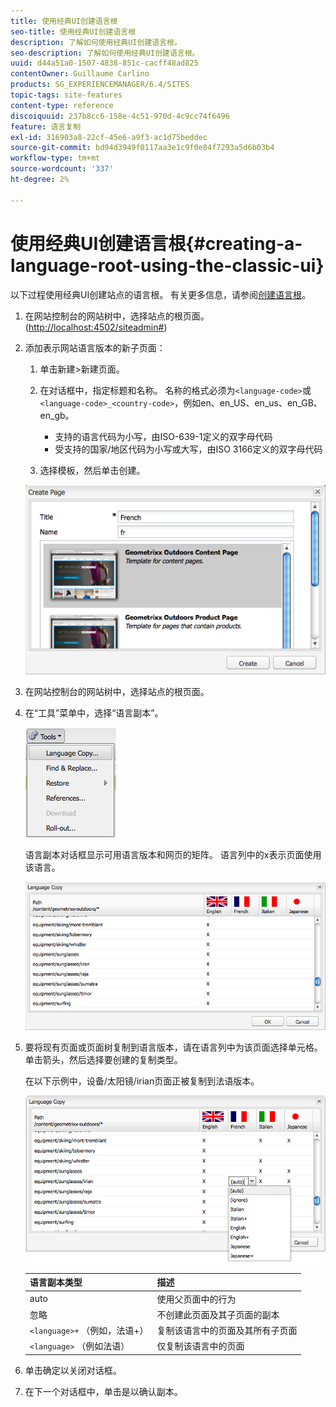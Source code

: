 ```yaml
---
title: 使用经典UI创建语言根
seo-title: 使用经典UI创建语言根
description: 了解如何使用经典UI创建语言根。
seo-description: 了解如何使用经典UI创建语言根。
uuid: d44a51a0-1507-4838-851c-cacff48ad825
contentOwner: Guillaume Carlino
products: SG_EXPERIENCEMANAGER/6.4/SITES
topic-tags: site-features
content-type: reference
discoiquuid: 237b8cc6-158e-4c51-970d-4c9cc74f6496
feature: 语言复制
exl-id: 316903a8-22cf-45e6-a9f3-ac1d75beddec
source-git-commit: bd94d3949f0117aa3e1c9f0e84f7293a5d6b03b4
workflow-type: tm+mt
source-wordcount: '337'
ht-degree: 2%

---
```


# 使用经典UI创建语言根{#creating-a-language-root-using-the-classic-ui}

以下过程使用经典UI创建站点的语言根。 有关更多信息，请参阅[创建语言根](/help/sites-administering/tc-prep.md#creating-a-language-root)。

1. 在网站控制台的网站树中，选择站点的根页面。 ([http://localhost:4502/siteadmin#](http://localhost:4502/siteadmin#))
1. 添加表示网站语言版本的新子页面：

   1. 单击新建>新建页面。
   1. 在对话框中，指定标题和名称。 名称的格式必须为`<language-code>`或`<language-code>_<country-code>`，例如en、en_US、en_us、en_GB、en_gb。

      * 支持的语言代码为小写，由ISO-639-1定义的双字母代码
      * 受支持的国家/地区代码为小写或大写，由ISO 3166定义的双字母代码
   1. 选择模板，然后单击创建。

   ![新页面](assets/newpagefr.png)

1. 在网站控制台的网站树中，选择站点的根页面。
1. 在“工具”菜单中，选择“语言副本”。

   ![工具语言副本](assets/toolslanguagecopy.png)

   语言副本对话框显示可用语言版本和网页的矩阵。 语言列中的x表示页面使用该语言。

   ![语言科皮对话](assets/languagecopydialog.png)

1. 要将现有页面或页面树复制到语言版本，请在语言列中为该页面选择单元格。 单击箭头，然后选择要创建的复制类型。

   在以下示例中，设备/太阳镜/irian页面正被复制到法语版本。

   ![文冠果苷](assets/languagecopydilogdropdown.png)

   | 语言副本类型 | 描述 |
   |---|---|
   | auto | 使用父页面中的行为 |
   | 忽略 | 不创建此页面及其子页面的副本 |
   | `<language>+` （例如，法语+） | 复制该语言中的页面及其所有子页面 |
   | `<language>` （例如法语） | 仅复制该语言中的页面 |

1. 单击确定以关闭对话框。
1. 在下一个对话框中，单击是以确认副本。

